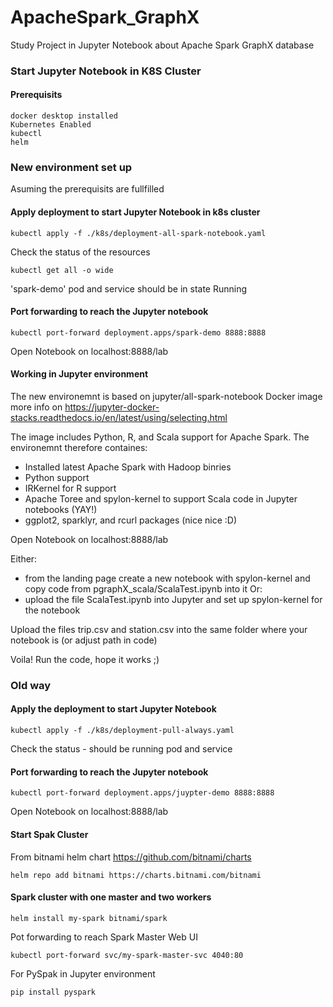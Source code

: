 # ApacheSpark_GraphX
Study Project in Jupyter Notebook about Apache Spark GraphX database


### Start Jupyter Notebook in K8S Cluster
#### Prerequisits
```
docker desktop installed 
Kubernetes Enabled 
kubectl
helm
```

### New environment set up
Asuming the prerequisits are fullfilled 
#### Apply deployment to start Jupyter Notebook in k8s cluster
```
kubectl apply -f ./k8s/deployment-all-spark-notebook.yaml
```
Check the status of the resources 
```
kubectl get all -o wide
```
'spark-demo' pod and service should be in state Running

#### Port forwarding to reach the Jupyter notebook

```
kubectl port-forward deployment.apps/spark-demo 8888:8888
```

Open Notebook on localhost:8888/lab

#### Working in Jupyter environment
The new environemnt is based on jupyter/all-spark-notebook Docker image
more info on https://jupyter-docker-stacks.readthedocs.io/en/latest/using/selecting.html

The image includes Python, R, and Scala support for Apache Spark.
The environemnt therefore containes: 
- Installed latest Apache Spark with Hadoop binries
- Python support
- IRKernel for R support
- Apache Toree and spylon-kernel to support Scala code in Jupyter notebooks (YAY!)
- ggplot2, sparklyr, and rcurl packages (nice nice :D)

Open Notebook on localhost:8888/lab

Either: 
 - from the landing page create a new notebook with spylon-kernel and copy code from pgraphX_scala/ScalaTest.ipynb into it
Or:
- upload the file ScalaTest.ipynb into Jupyter and set up spylon-kernel for the notebook

Upload the files trip.csv and station.csv into the same folder where your notebook is (or adjust path in code)

Voila! Run the code, hope it works ;)

### Old way
#### Apply the deployment to start Jupyter Notebook
```
kubectl apply -f ./k8s/deployment-pull-always.yaml
```

Check the status - should be running pod and service

#### Port forwarding to reach the Jupyter notebook

```
kubectl port-forward deployment.apps/juypter-demo 8888:8888
```

Open Notebook on localhost:8888/lab


#### Start Spak Cluster

From bitnami helm chart https://github.com/bitnami/charts

```
helm repo add bitnami https://charts.bitnami.com/bitnami
```

#### Spark cluster with one master and two workers
```
helm install my-spark bitnami/spark
```
Pot forwarding to reach Spark Master Web UI
```
kubectl port-forward svc/my-spark-master-svc 4040:80
```
For PySpak in Jupyter environment
```
pip install pyspark
```
